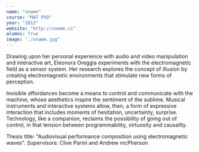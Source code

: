 ```yaml
---
name: "xname"
course: "MAT PhD"
year: "2012"
website: "http://xname.cc"
alumni: True
image: "./xname.jpg"
---
```

Drawing upon her personal experience with audio and video manipulation and interactive art, Eleonora Oreggia experiments with the electromagnetic field as a sensor system. Her research explores the concept of illusion by creating electromagnetic environments that stimulate new forms of perception. 

Invisible affordances become a means to control and communicate with the machine, whose aesthetics inspire the sentiment of the sublime. Musical instruments and interactive systems allow, then, a form of expressive interaction that includes moments of hesitation, uncertainty, surprise. Technology, like a companion, reclaims the possibility of going out of control, in that tension between programmability, virtuosity and causality.

Thesis title: "Audiovisual performance composition using electromagnetic waves".
Supervisors: Clive Parini and Andrew mcPherson